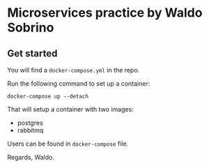 # Microservices practice by Waldo Sobrino

## Get started

You will find a `docker-compose.yml` in the repo.

Run the following command to set up a container:
```
docker-compose up --detach
```
That will setup a container with two images:
- postgres
- rabbitmq

Users can be found in `docker-compose` file.

Regards,
Waldo.
